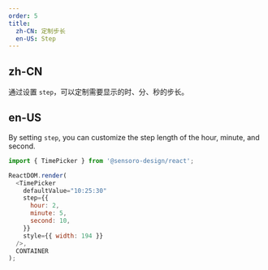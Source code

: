 ```yaml
---
order: 5
title:
  zh-CN: 定制步长
  en-US: Step
---
```


## zh-CN

通过设置 `step`，可以定制需要显示的时、分、秒的步长。

## en-US

By setting `step`, you can customize the step length of the hour, minute, and second.

```js
import { TimePicker } from '@sensoro-design/react';

ReactDOM.render(
  <TimePicker
    defaultValue="10:25:30"
    step={{
      hour: 2,
      minute: 5,
      second: 10,
    }}
    style={{ width: 194 }}
  />,
  CONTAINER
);
```
